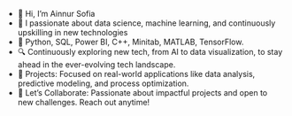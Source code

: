 - 👋 Hi, I’m Ainnur Sofia
- 🌱 I passionate about data science, machine learning, and continuously upskilling in new technologies
- 👀 Python, SQL, Power BI, C++, Minitab, MATLAB, TensorFlow.
- 🔍 Continuously exploring new tech, from AI to data visualization, to stay ahead in the ever-evolving tech landscape.
- 🚀 Projects: Focused on real-world applications like data analysis, predictive modeling, and process optimization.
- 🎯 Let’s Collaborate: Passionate about impactful projects and open to new challenges. Reach out anytime!
  
<!---
ainnurs/ainnurs is a ✨ special ✨ repository because its `README.md` (this file) appears on your GitHub profile.
You can click the Preview link to take a look at your changes.
--->
